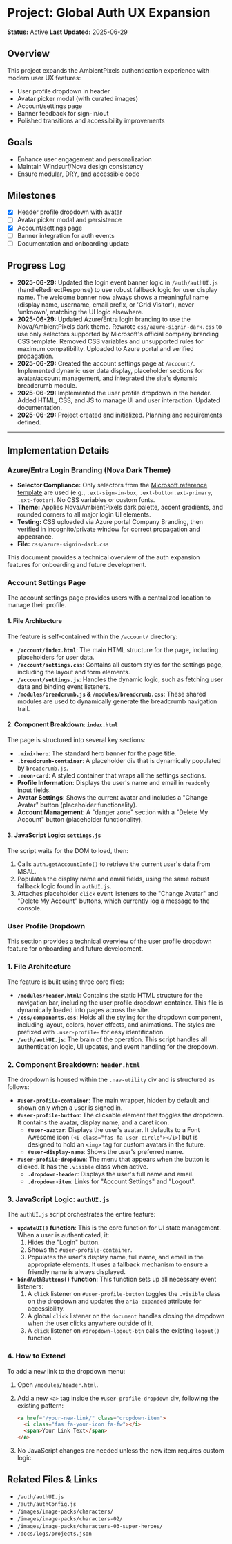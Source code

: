 # Project: Global Auth UX Expansion

**Status:** Active
**Last Updated:** 2025-06-29

## Overview
This project expands the AmbientPixels authentication experience with modern user UX features:
- User profile dropdown in header
- Avatar picker modal (with curated images)
- Account/settings page
- Banner feedback for sign-in/out
- Polished transitions and accessibility improvements

## Goals
- Enhance user engagement and personalization
- Maintain Windsurf/Nova design consistency
- Ensure modular, DRY, and accessible code

## Milestones
- [x] Header profile dropdown with avatar
- [ ] Avatar picker modal and persistence
- [x] Account/settings page
- [ ] Banner integration for auth events
- [ ] Documentation and onboarding update

## Progress Log
- **2025-06-29:** Updated the login event banner logic in `/auth/authUI.js` (handleRedirectResponse) to use robust fallback logic for user display name. The welcome banner now always shows a meaningful name (display name, username, email prefix, or 'Grid Visitor'), never 'unknown', matching the UI logic elsewhere.
- **2025-06-29:** Updated Azure/Entra login branding to use the Nova/AmbientPixels dark theme. Rewrote `css/azure-signin-dark.css` to use only selectors supported by Microsoft's official company branding CSS template. Removed CSS variables and unsupported rules for maximum compatibility. Uploaded to Azure portal and verified propagation.
- **2025-06-29:** Created the account settings page at `/account/`. Implemented dynamic user data display, placeholder sections for avatar/account management, and integrated the site's dynamic breadcrumb module.
- **2025-06-29:** Implemented the user profile dropdown in the header. Added HTML, CSS, and JS to manage UI and user interaction. Updated documentation.
- **2025-06-29:** Project created and initialized. Planning and requirements defined.

---

## Implementation Details

### Azure/Entra Login Branding (Nova Dark Theme)

- **Selector Compliance:** Only selectors from the [Microsoft reference template](https://learn.microsoft.com/en-us/entra/fundamentals/reference-company-branding-css-template) are used (e.g., `.ext-sign-in-box`, `.ext-button.ext-primary`, `.ext-footer`). No CSS variables or custom fonts.
- **Theme:** Applies Nova/AmbientPixels dark palette, accent gradients, and rounded corners to all major login UI elements.
- **Testing:** CSS uploaded via Azure portal Company Branding, then verified in incognito/private window for correct propagation and appearance.
- **File:** `css/azure-signin-dark.css`

This document provides a technical overview of the auth expansion features for onboarding and future development.

### Account Settings Page

The account settings page provides users with a centralized location to manage their profile.

#### 1. File Architecture

The feature is self-contained within the `/account/` directory:

-   **`/account/index.html`**: The main HTML structure for the page, including placeholders for user data.
-   **`/account/settings.css`**: Contains all custom styles for the settings page, including the layout and form elements.
-   **`/account/settings.js`**: Handles the dynamic logic, such as fetching user data and binding event listeners.
-   **`/modules/breadcrumb.js` & `/modules/breadcrumb.css`**: These shared modules are used to dynamically generate the breadcrumb navigation trail.

#### 2. Component Breakdown: `index.html`

The page is structured into several key sections:

-   **`.mini-hero`**: The standard hero banner for the page title.
-   **`.breadcrumb-container`**: A placeholder div that is dynamically populated by `breadcrumb.js`.
-   **`.neon-card`**: A styled container that wraps all the settings sections.
-   **Profile Information**: Displays the user's name and email in `readonly` input fields.
-   **Avatar Settings**: Shows the current avatar and includes a "Change Avatar" button (placeholder functionality).
-   **Account Management**: A "danger zone" section with a "Delete My Account" button (placeholder functionality).

#### 3. JavaScript Logic: `settings.js`

The script waits for the DOM to load, then:

1.  Calls `auth.getAccountInfo()` to retrieve the current user's data from MSAL.
2.  Populates the display name and email fields, using the same robust fallback logic found in `authUI.js`.
3.  Attaches placeholder `click` event listeners to the "Change Avatar" and "Delete My Account" buttons, which currently log a message to the console.

### User Profile Dropdown

This section provides a technical overview of the user profile dropdown feature for onboarding and future development.

### 1. File Architecture

The feature is built using three core files:

-   **`/modules/header.html`**: Contains the static HTML structure for the navigation bar, including the user profile dropdown container. This file is dynamically loaded into pages across the site.
-   **`/css/components.css`**: Holds all the styling for the dropdown component, including layout, colors, hover effects, and animations. The styles are prefixed with `.user-profile-` for easy identification.
-   **`/auth/authUI.js`**: The brain of the operation. This script handles all authentication logic, UI updates, and event handling for the dropdown.

### 2. Component Breakdown: `header.html`

The dropdown is housed within the `.nav-utility` div and is structured as follows:

-   **`#user-profile-container`**: The main wrapper, hidden by default and shown only when a user is signed in.
-   **`#user-profile-button`**: The clickable element that toggles the dropdown. It contains the avatar, display name, and a caret icon.
    -   **`#user-avatar`**: Displays the user's avatar. It defaults to a Font Awesome icon (`<i class="fas fa-user-circle"></i>`) but is designed to hold an `<img>` tag for custom avatars in the future.
    -   **`#user-display-name`**: Shows the user's preferred name.
-   **`#user-profile-dropdown`**: The menu that appears when the button is clicked. It has the `.visible` class when active.
    -   **`.dropdown-header`**: Displays the user's full name and email.
    -   **`.dropdown-item`**: Links for "Account Settings" and "Logout".

### 3. JavaScript Logic: `authUI.js`

The `authUI.js` script orchestrates the entire feature:

-   **`updateUI()` function**: This is the core function for UI state management. When a user is authenticated, it:
    1.  Hides the "Login" button.
    2.  Shows the `#user-profile-container`.
    3.  Populates the user's display name, full name, and email in the appropriate elements. It uses a fallback mechanism to ensure a friendly name is always displayed.
-   **`bindAuthButtons()` function**: This function sets up all necessary event listeners:
    1.  A `click` listener on `#user-profile-button` toggles the `.visible` class on the dropdown and updates the `aria-expanded` attribute for accessibility.
    2.  A global `click` listener on the `document` handles closing the dropdown when the user clicks anywhere outside of it.
    3.  A `click` listener on `#dropdown-logout-btn` calls the existing `logout()` function.

### 4. How to Extend

To add a new link to the dropdown menu:

1.  Open `/modules/header.html`.
2.  Add a new `<a>` tag inside the `#user-profile-dropdown` div, following the existing pattern:

    ```html
    <a href="/your-new-link/" class="dropdown-item">
      <i class="fas fa-your-icon fa-fw"></i>
      <span>Your Link Text</span>
    </a>
    ```

3.  No JavaScript changes are needed unless the new item requires custom logic.

## Related Files & Links
- `/auth/authUI.js`
- `/auth/authConfig.js`
- `/images/image-packs/characters/`
- `/images/image-packs/characters-02/`
- `/images/image-packs/characters-03-super-heroes/`
- `/docs/logs/projects.json`
